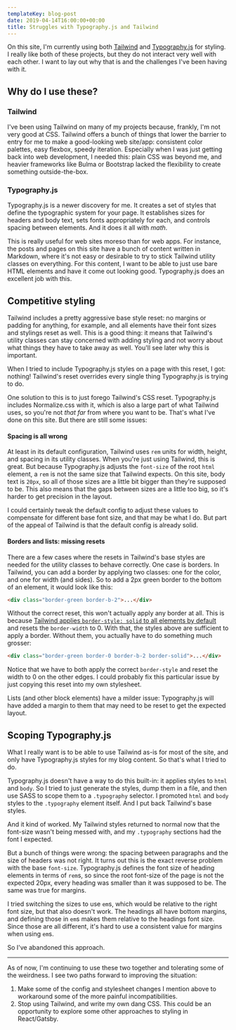 ```yaml
---
templateKey: blog-post
date: 2019-04-14T16:00:00+00:00
title: Struggles with Typography.js and Tailwind
---
```


On this site, I'm currently using both [Tailwind](https://tailwindcss.com/) and [Typography.js](https://kyleamathews.github.io/typography.js/) for styling. I really like both of these projects, but they do not interact very well with each other. I want to lay out why that is and the challenges I've been having with it.

<!--more-->

## Why do I use these?

### Tailwind

I've been using Tailwind on many of my projects because, frankly, I'm not very good at CSS. Tailwind offers a bunch of things that lower the barrier to entry for me to make a good-looking web site/app: consistent color palettes, easy flexbox, speedy iteration. Especially when I was just getting back into web development, I needed this: plain CSS was beyond me, and heavier frameworks like Bulma or Bootstrap lacked the flexibility to create something outside-the-box.

### Typography.js

Typography.js is a newer discovery for me. It creates a set of styles that define the typographic system for your page. It establishes sizes for headers and body text, sets fonts appropriately for each, and controls spacing between elements. And it does it all with _math_.

This is really useful for web sites moreso than for web apps. For instance, the posts and pages on this site have a bunch of content written in Markdown, where it's not easy or desirable to try to stick Tailwind utility classes on everything. For this content, I want to be able to just use bare HTML elements and have it come out looking good. Typography.js does an excellent job with this.

## Competitive styling

Tailwind includes a pretty aggressive base style reset: no margins or padding for anything, for example, and all elements have their font sizes and stylings reset as well. This is a good thing: it means that Tailwind's utility classes can stay concerned with adding styling and not worry about what things they have to take away as well. You'll see later why this is important.

When I tried to include Typography.js styles on a page with this reset, I got: nothing! Tailwind's reset overrides every single thing Typography.js is trying to do.

One solution to this is to just forego Tailwind's CSS reset. Typography.js includes Normalize.css with it, which is also a large part of what Tailwind uses, so you're not _that far_ from where you want to be. That's what I've done on this site. But there are still some issues:

#### Spacing is all wrong

At least in its default configuration, Tailwind uses `rem` units for width, height, and spacing in its utility classes. When you're just using Tailwind, this is great. But because Typography.js adjusts the `font-size` of the root `html` element, a `rem` is not the same size that Tailwind expects. On this site, body text is `20px`, so all of those sizes are a little bit bigger than they're supposed to be. This also means that the gaps between sizes are a little too big, so it's harder to get precision in the layout.

I could certainly tweak the default config to adjust these values to compensate for different base font size, and that may be what I do. But part of the appeal of Tailwind is that the default config is already solid.

#### Borders and lists: missing resets

There are a few cases where the resets in Tailwind's base styles are needed for the utility classes to behave correctly. One case is borders. In Tailwind, you can add a border by applying two classes: one for the color, and one for width (and sides). So to add a 2px green border to the bottom of an element, it would look like this:

```html
<div class="border-green border-b-2">...</div>
```

Without the correct reset, this won't actually apply any border at all. This is because [Tailwind applies `border-style: solid` to all elements by default](https://github.com/tailwindcss/tailwindcss/blob/master/css/preflight.css#L438) and resets the `border-width` to 0. With that, the styles above are sufficient to apply a border. Without them, you actually have to do something much grosser:

```html
<div class="border-green border-0 border-b-2 border-solid">...</div>
```

Notice that we have to both apply the correct `border-style` and reset the width to 0 on the other edges. I could probably fix this particular issue by just copying this reset into my own stylesheet.

Lists (and other block elements) have a milder issue: Typography.js will have added a margin to them that may need to be reset to get the expected layout.

## Scoping Typography.js

What I really want is to be able to use Tailwind as-is for most of the site, and only have Typography.js styles for my blog content. So that's what I tried to do.

Typography.js doesn't have a way to do this built-in: it applies styles to `html` and `body`. So I tried to just generate the styles, dump them in a file, and then use SASS to scope them to a `.typography` selector. I promoted `html` and `body` styles to the `.typography` element itself. And I put back Tailwind's base styles.

And it kind of worked. My Tailwind styles returned to normal now that the font-size wasn't being messed with, and my `.typography` sections had the font I expected.

But a bunch of things were wrong: the spacing between paragraphs and the size of headers was not right. It turns out this is the exact reverse problem with the base `font-size`. Typography.js defines the font size of heading elements in terms of `rem`s, so since the root font-size of the page is not the expected 20px, every heading was smaller than it was supposed to be. The same was true for margins.

I tried switching the sizes to use `em`s, which would be relative to the right font size, but that also doesn't work. The headings all have bottom margins, and defining those in `em`s makes them relative to the headings font size. Since those are all different, it's hard to use a consistent value for margins when using `em`s.

So I've abandoned this approach.

---

As of now, I'm continuing to use these two together and tolerating some of the weirdness. I see two paths forward to improving the situation:

1. Make some of the config and stylesheet changes I mention above to workaround some of the more painful incompatibilities.
2. Stop using Tailwind, and write my own dang CSS. This could be an opportunity to explore some other approaches to styling in React/Gatsby.
